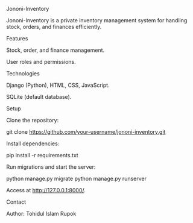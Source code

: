 Jononi-Inventory

Jononi-Inventory is a private inventory management system for handling stock, orders, and finances efficiently.

Features

Stock, order, and finance management.

User roles and permissions.

Technologies

Django (Python), HTML, CSS, JavaScript.

SQLite (default database).

Setup

Clone the repository:

git clone https://github.com/your-username/jononi-inventory.git

Install dependencies:

pip install -r requirements.txt

Run migrations and start the server:

python manage.py migrate
python manage.py runserver

Access at http://127.0.0.1:8000/.

Contact

Author: Tohidul Islam Rupok

